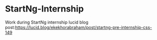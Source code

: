 # StartNg-Internship
Work during StartNg internship
lucid blog post:https://lucid.blog/ekekhorabraham/post/startng-pre-internship-css-149
